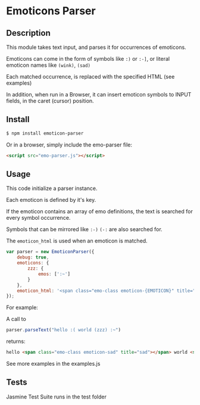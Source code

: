 Emoticons Parser
=======

## Description

This module takes text input, and parses it for occurrences of emoticons.

Emoticons can come in the form of symbols like `:)` or `:-]`, or literal emoticon names like `(wink)`, `(sad)`

Each matched occurrence, is replaced with the specified HTML (see examples)

In addition, when run in a Browser, it can insert emoticon symbols to INPUT fields, in the caret (cursor) position.

## Install

```bash
$ npm install emoticon-parser
```

Or in a browser, simply include the emo-parser file:

```html
<script src="emo-parser.js"></script>
```

## Usage

This code initialize a parser instance.

Each emoticon is defined by it's key.

If the emoticon contains an array of emo definitions, the text is searched for every symbol occurrence.

Symbols that can be mirrored like `:-)` `(-:` are also searched for.

The `emoticon_html` is used when an emoticon is matched.

```js
var parser = new EmoticonParser({
    debug: true,
    emoticons: {
        zzz: {
            emos: [':~']
        }
    },
    emoticon_html: '<span class="emo-class emoticon-{EMOTICON}" title="{EMOTICON}"></span>'
});
```

For example:

A call to

```js
parser.parseText("hello :( world (zzz) :~")
```

returns:

```html
hello <span class="emo-class emoticon-sad" title="sad"></span> world <span class="emo-class emoticon-zzz" title="zzz"></span> <span class="emo-class emoticon-zzz" title="zzz"></span>
```


See more examples in the examples.js

## Tests

Jasmine Test Suite runs in the test folder
